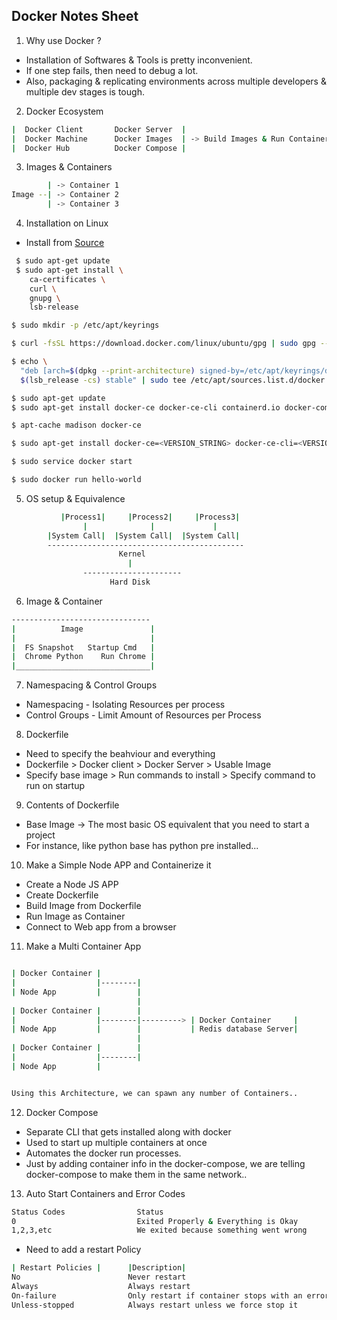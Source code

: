 ## Docker Notes Sheet

1) Why use Docker ?
* Installation of Softwares & Tools is pretty inconvenient.
* If one step fails, then need to debug a lot.
* Also, packaging & replicating environments across multiple developers & multiple dev stages is tough.

2) Docker Ecosystem

```sh
|  Docker Client       Docker Server  |
|  Docker Machine      Docker Images  | -> Build Images & Run Containers
|  Docker Hub          Docker Compose |
```

3) Images & Containers
```sh
        | -> Container 1
Image --| -> Container 2
        | -> Container 3
```

4) Installation on Linux
* Install from [Source](https://docs.docker.com/install/linux/docker-ce/ubuntu/)
```sh
 $ sudo apt-get update
 $ sudo apt-get install \
    ca-certificates \
    curl \
    gnupg \
    lsb-release

$ sudo mkdir -p /etc/apt/keyrings

$ curl -fsSL https://download.docker.com/linux/ubuntu/gpg | sudo gpg --dearmor -o /etc/apt/keyrings/docker.gpg

$ echo \
  "deb [arch=$(dpkg --print-architecture) signed-by=/etc/apt/keyrings/docker.gpg] https://download.docker.com/linux/ubuntu \
  $(lsb_release -cs) stable" | sudo tee /etc/apt/sources.list.d/docker.list > /dev/null

$ sudo apt-get update
$ sudo apt-get install docker-ce docker-ce-cli containerd.io docker-compose-plugin

$ apt-cache madison docker-ce

$ sudo apt-get install docker-ce=<VERSION_STRING> docker-ce-cli=<VERSION_STRING> containerd.io docker-compose-plugin

$ sudo service docker start

$ sudo docker run hello-world

```

5) OS setup & Equivalence
```sh
           |Process1|     |Process2|     |Process3|
                |              |             |
        |System Call|  |System Call|  |System Call| 
        --------------------------------------------
                        Kernel
                          |
                ----------------------
                      Hard Disk
```

6) Image & Container
```sh
-------------------------------
|          Image               |
|                              |
|  FS Snapshot   Startup Cmd   |
|  Chrome Python    Run Chrome |
|______________________________|

```

7) Namespacing & Control Groups
* Namespacing - Isolating Resources per process
* Control Groups - Limit Amount of Resources per Process

8) Dockerfile
* Need to specify the beahviour and everything
* Dockerfile > Docker client > Docker Server > Usable Image
* Specify base image > Run commands to install > Specify command to run on startup

9) Contents of Dockerfile
* Base Image -> The most basic OS equivalent that you need to start a project
* For instance, like python base has python pre installed...

10) Make a Simple Node APP and Containerize it
* Create a Node JS APP
* Create Dockerfile
* Build Image from Dockerfile
* Run Image as Container
* Connect to Web app from a browser


11) Make a Multi Container App
```sh

| Docker Container |
|                  |--------|
| Node App         |        |
                            |
| Docker Container |        |
|                  |--------|---------> | Docker Container     |
| Node App         |        |           | Redis database Server|
                            |
| Docker Container |        |
|                  |--------|
| Node App         |


Using this Architecture, we can spawn any number of Containers..


```

12) Docker Compose
* Separate CLI that gets installed along with docker
* Used to start up multiple containers at once
* Automates the docker run processes.
* Just by adding container info in the docker-compose, we are telling docker-compose to make them 
  in the same network..


13. Auto Start Containers and Error Codes
```sh
Status Codes                Status
0                           Exited Properly & Everything is Okay
1,2,3,etc                   We exited because something went wrong

```

* Need to add a restart Policy
```sh
| Restart Policies |      |Description|
No                        Never restart
Always                    Always restart
On-failure                Only restart if container stops with an error code
Unless-stopped            Always restart unless we force stop it

```